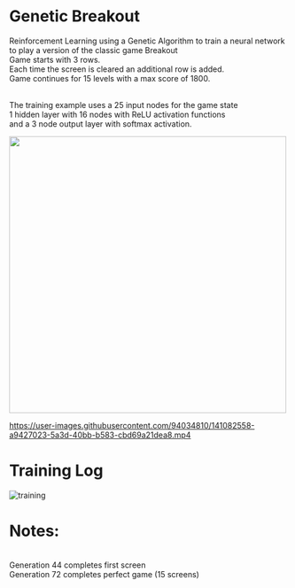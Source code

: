 # Genetic Breakout
Reinforcement Learning using a Genetic Algorithm to train a neural network to play a version of the classic game Breakout
<br>Game starts with 3 rows.
<br>Each time the screen is cleared an additional row is added.
<br>Game continues for 15 levels with a max score of 1800.


<br>The training example uses a 25 input nodes for the game state
<br>1 hidden layer with 16 nodes with ReLU activation functions
<br>and a 3 node output layer with softmax activation.

<img src="https://user-images.githubusercontent.com/94034810/141222394-a0837a16-f3ba-409c-a3da-b2d8ec996627.png" width="500">



https://user-images.githubusercontent.com/94034810/141082558-a9427023-5a3d-40bb-b583-cbd69a21dea8.mp4

# Training Log
![training](https://user-images.githubusercontent.com/94034810/141082768-7519e5b3-fba8-4f3a-a0bb-bc955b0052ff.png )
# Notes:
<br>Generation 44 completes first screen
<br>Generation 72 completes perfect game (15 screens)
